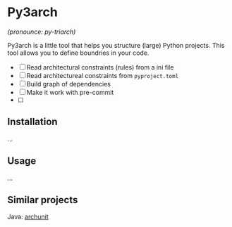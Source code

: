 # Py3arch

_(pronounce: py-triarch)_

Py3arch is a little tool that helps you structure (large) Python projects.
This tool allows you to define boundries in your code.

- [ ] Read architectural constraints (rules) from a ini file
- [ ] Read architectureal constraints from `pyproject.toml`
- [ ] Build graph of dependencies
- [ ] Make it work with pre-commit
- [ ] 
## Installation

...

## Usage

...


## Similar projects

Java: [archunit](https://www.archunit.org/)
